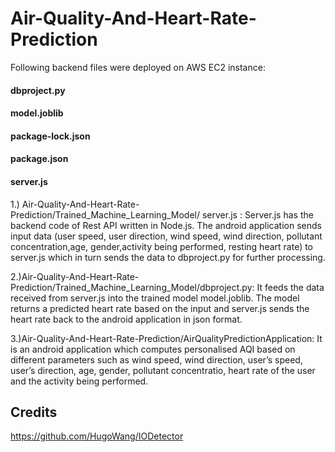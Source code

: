 # Air-Quality-And-Heart-Rate-Prediction


Following backend files were deployed on AWS EC2 instance:

#### dbproject.py 
#### model.joblib
#### package-lock.json
#### package.json
#### server.js


1.) Air-Quality-And-Heart-Rate-Prediction/Trained_Machine_Learning_Model/ server.js : Server.js has the backend code of Rest API written in Node.js. The android application sends input data (user speed, user direction, wind speed, wind direction, pollutant concentration,age, gender,activity being performed, resting heart rate) to server.js  which in turn sends the data to dbproject.py for further processing.

2.)Air-Quality-And-Heart-Rate-Prediction/Trained_Machine_Learning_Model/dbproject.py: It feeds the data received from server.js into the trained model model.joblib. The model returns a predicted heart rate based on the input and server.js sends the heart rate back to the android application in json format.

3.)Air-Quality-And-Heart-Rate-Prediction/AirQualityPredictionApplication: It is an android application which computes personalised AQI based on different parameters such as wind speed, wind direction, user’s speed, user’s direction, age, gender, pollutant concentratio, heart rate of the user and the activity being performed.

## Credits

https://github.com/HugoWang/IODetector
